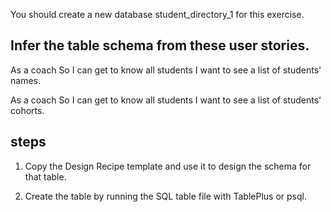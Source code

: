 You should create a new database student_directory_1 for this exercise.

## Infer the table schema from these user stories.

As a coach
So I can get to know all students
I want to see a list of students' names.

As a coach
So I can get to know all students
I want to see a list of students' cohorts.

## steps

1. Copy the Design Recipe template and use it to design the schema for that table.

2. Create the table by running the SQL table file with TablePlus or psql.